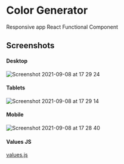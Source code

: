 # Color Generator

Responsive app
React Functional Component

## Screenshots

#### Desktop

![Screenshot 2021-09-08 at 17 29 24](https://user-images.githubusercontent.com/40551978/132588260-81fd10e9-620a-468b-af0e-1640b45b6ea2.png)


#### Tablets

![Screenshot 2021-09-08 at 17 29 14](https://user-images.githubusercontent.com/40551978/132588270-eb57ffae-7119-4092-8bf6-3c3f86f7ee64.png)

#### Mobile

![Screenshot 2021-09-08 at 17 28 40](https://user-images.githubusercontent.com/40551978/132588280-9367a058-0f50-4c9e-b091-20e54bd64431.png)


#### Values JS

[values.js](https://github.com/noeldelgado/values.js)


